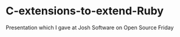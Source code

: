 C-extensions-to-extend-Ruby
===========================

Presentation which I gave at Josh Software on Open Source Friday

